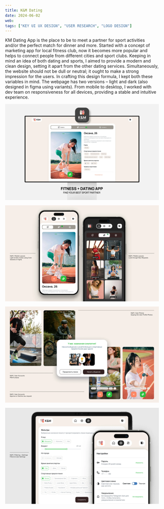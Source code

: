 ```yaml
---
title: K&M Dating
date: 2024-06-02
web:
tags: ["KEY UI UX DESIGN", "USER RESEARCH", "LOGO DESIGN"]
---
```


KM Dating App is the place to be to meet a partner for sport activities and/or the perfect match for dinner and more. Started with a concept of marketing app for local fitness club, now it becomes more popular and helps to connect people from different cities and sport clubs.
Keeping in mind an idea of both dating and sports, I aimed to provide a modern and clean design, setting it apart from the other dating services. Simultaneously, the website should not be dull or neutral; it ought to make a strong impression for the users. In crafting this design formula, I kept both these variables in mind.
The webpage has two versions – light and dark (also designed in figma using variants). From mobile to desktop, I worked with dev team on responsiveness for all devices, providing a stable and intuitive experience.


![km-case-1@2x](./km-case-1@2x.webp)


![km-case-2@2x@2x](./km-case-2@2x.webp)


![km-case-3@2x@2x](./km-case-3@2x.webp)


![km-case-4@2x@2x](./km-case-4@2x.webp)

